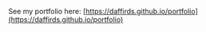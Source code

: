 See my portfolio here:
[https://daffirds.github.io/portfolio](https://daffirds.github.io/portfolio)
